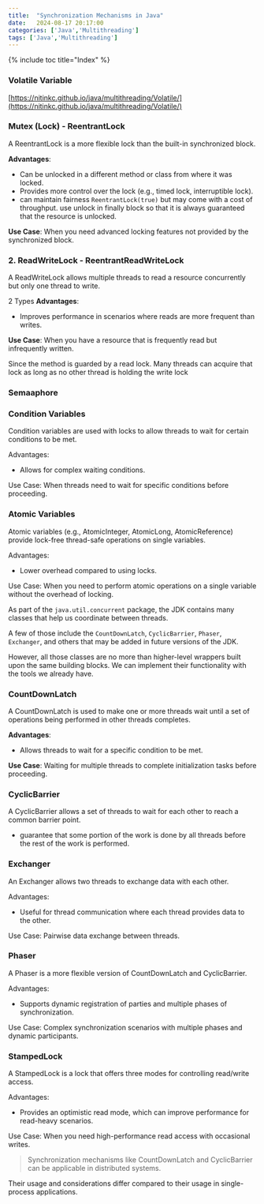```yaml
---
title:  "Synchronization Mechanisms in Java"
date:   2024-08-17 20:17:00
categories: ['Java','Multithreading']
tags: ['Java','Multithreading']
---
```


{% include toc title="Index" %}

### Volatile Variable

[https://nitinkc.github.io/java/multithreading/Volatile/](https://nitinkc.github.io/java/multithreading/Volatile/)

### Mutex (Lock) - ReentrantLock

A ReentrantLock is a more flexible lock than the built-in synchronized block.

**Advantages**:

- Can be unlocked in a different method or class from where it was locked.
- Provides more control over the lock (e.g., timed lock, interruptible lock).
- can maintain fairness `ReentrantLock(true)` but may come with a cost of
  throughput.
  use unlock in finally block so that it is always guaranteed that the resource
  is unlocked.

**Use Case**: When you need advanced locking features not provided by the
synchronized block.

### 2. ReadWriteLock - ReentrantReadWriteLock

A ReadWriteLock allows multiple threads to read a resource concurrently but only
one thread to write.

2 Types
**Advantages**:

- Improves performance in scenarios where reads are more frequent than writes.

**Use Case**: When you have a resource that is frequently read but infrequently
written.

Since the method is guarded by a read lock. Many threads can acquire that lock
as long as no other thread is holding the write lock

### Semaaphore

### Condition Variables

Condition variables are used with locks to allow threads to wait for certain
conditions to be met.

Advantages:

- Allows for complex waiting conditions.

Use Case: When threads need to wait for specific conditions before proceeding.

### Atomic Variables

Atomic variables (e.g., AtomicInteger, AtomicLong, AtomicReference) provide
lock-free thread-safe operations on single variables.

Advantages:

- Lower overhead compared to using locks.

Use Case: When you need to perform atomic operations on a single variable
without the overhead of locking.

As part of the `java.util.concurrent` package, the JDK contains many classes
that help us coordinate between threads.

A few of those include the `CountDownLatch`, `CyclicBarrier`, `Phaser`,
`Exchanger`, and others that may be added in future versions
of the JDK.

However, all those classes are no more than higher-level wrappers built upon the
same building blocks.
We can implement their functionality with the tools we already have.

### CountDownLatch

A CountDownLatch is used to make one or more threads wait until a set of
operations being performed in other threads completes.

**Advantages**:

- Allows threads to wait for a specific condition to be met.

**Use Case**: Waiting for multiple threads to complete initialization tasks
before proceeding.

### CyclicBarrier

A CyclicBarrier allows a set of threads to wait for each other to reach a common
barrier point.

- guarantee that some portion of the work is done by all threads before the rest
  of the work is performed.

### Exchanger

An Exchanger allows two threads to exchange data with each other.

Advantages:

- Useful for thread communication where each thread provides data to the other.

Use Case: Pairwise data exchange between threads.

### Phaser

A Phaser is a more flexible version of CountDownLatch and CyclicBarrier.

Advantages:

- Supports dynamic registration of parties and multiple phases of
  synchronization.

Use Case: Complex synchronization scenarios with multiple phases and dynamic
participants.

### StampedLock

A StampedLock is a lock that offers three modes for controlling read/write
access.

Advantages:

- Provides an optimistic read mode, which can improve performance for read-heavy
  scenarios.

Use Case: When you need high-performance read access with occasional writes.

> Synchronization mechanisms like CountDownLatch and CyclicBarrier can be
> applicable in distributed systems.

Their usage and considerations differ compared to their usage in single-process
applications. 
